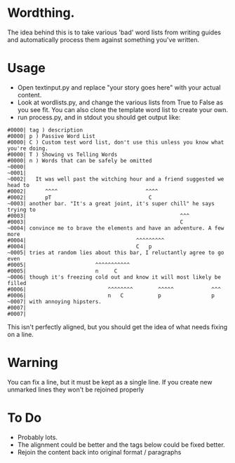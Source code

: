 # Wordthing.

The idea behind this is to take various 'bad' word lists from writing guides and automatically process them against
something you've written.

# Usage

- Open textinput.py and replace "your story goes here" with your actual content.
- Look at wordlists.py, and change the various lists from True to False as you see fit. You can also clone the template
word list to create your own.
- run process.py, and in stdout you should get output like:

```
#0000| tag ) description
#0000| p ) Passive Word List
#0000| C ) Custom test word list, don't use this unless you know what you're doing.
#0000| T ) Showing vs Telling Words
#0000| n ) Words that can be safely be omitted
~0000|
~0001|
~0002|   It was well past the witching hour and a friend suggested we head to
#0002|      ^^^^                            ^^^^
#0002|      pT                               C
~0003| another bar. "It's a great joint, it's super chill" he says trying to
#0003|                                                 ^^^
#0003|                                                 C
~0004| convince me to brave the elements and have an adventure. A few more
#0004|                                   ^^^^^^^^^
#0004|                                   C   p
~0005| tries at random lies about this bar, I reluctantly agree to go even
#0005|                      ^^^^^^^^^^^
#0005|                      n     C
~0006| though it's freezing cold out and know it will most likely be filled
#0006|                          ^^^^^^^^        ^^^^^            ^^^
#0006|                          n   C           p                p
~0007| with annoying hipsters.
#0007|
#0007|
```

This isn't perfectly aligned, but you should get the idea of what needs fixing on a line.

# Warning

You can fix a line, but it must be kept as a single line. If you create new unmarked lines they won't be rejoined
properly

# To Do

- Probably lots.
- The alignment could be better and the tags below could be fixed better.
- Rejoin the content back into original format / paragraphs
